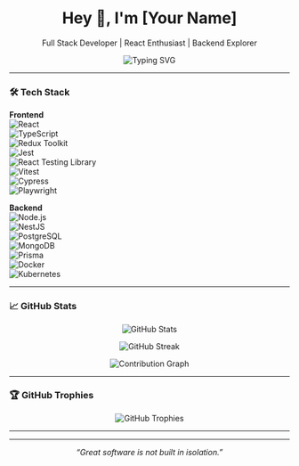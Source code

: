 <h1 align="center">Hey 👋, I'm [Your Name]</h1>
<p align="center">
  Full Stack Developer | React Enthusiast | Backend Explorer
</p>

<p align="center">
  <img src="https://readme-typing-svg.demolab.com?font=Fira+Code&weight=600&pause=1000&center=true&vCenter=true&width=435&lines=Frontend+first+Full+Stack+Developer;React+%2F+TS+%2F+Node+%2F+Postgres+%2F+K8s+Lover;Always+Learning+%26+Building+Things+🚀" alt="Typing SVG" />
</p>

---

### 🛠️ Tech Stack

**Frontend**  
![React](https://img.shields.io/badge/-React-61DAFB?style=flat&logo=react&logoColor=black)  
![TypeScript](https://img.shields.io/badge/-TypeScript-3178C6?style=flat&logo=typescript&logoColor=white)  
![Redux Toolkit](https://img.shields.io/badge/-Redux_Toolkit-764ABC?style=flat&logo=redux&logoColor=white)  
![Jest](https://img.shields.io/badge/-Jest-C21325?style=flat&logo=jest&logoColor=white)  
![React Testing Library](https://img.shields.io/badge/-RTL-E33332?style=flat&logo=testing-library&logoColor=white)  
![Vitest](https://img.shields.io/badge/-Vitest-6E9F18?style=flat)  
![Cypress](https://img.shields.io/badge/-Cypress-17202C?style=flat&logo=cypress&logoColor=white)  
![Playwright](https://img.shields.io/badge/-Playwright-2EAD33?style=flat&logo=playwright&logoColor=white)

**Backend**  
![Node.js](https://img.shields.io/badge/-Node.js-339933?style=flat&logo=nodedotjs&logoColor=white)  
![NestJS](https://img.shields.io/badge/-NestJS-E0234E?style=flat&logo=nestjs&logoColor=white)  
![PostgreSQL](https://img.shields.io/badge/-Postgres-4169E1?style=flat&logo=postgresql&logoColor=white)  
![MongoDB](https://img.shields.io/badge/-MongoDB-47A248?style=flat&logo=mongodb&logoColor=white)  
![Prisma](https://img.shields.io/badge/-Prisma-2D3748?style=flat&logo=prisma&logoColor=white)  
![Docker](https://img.shields.io/badge/-Docker-2496ED?style=flat&logo=docker&logoColor=white)  
![Kubernetes](https://img.shields.io/badge/-Kubernetes-326CE5?style=flat&logo=kubernetes&logoColor=white)

---

### 📈 GitHub Stats

<p align="center">
  <img src="https://github-readme-stats.vercel.app/api?username=your-github-username&show_icons=true&theme=github_dark&hide_border=true" alt="GitHub Stats" />
</p>

<p align="center">
  <img src="https://github-readme-streak-stats.herokuapp.com/?user=your-github-username&theme=dark&hide_border=true" alt="GitHub Streak" />
</p>

<p align="center">
  <img src="https://github-readme-activity-graph.cyclic.app/graph?username=your-github-username&theme=react-dark&hide_border=true" alt="Contribution Graph" />
</p>

---

### 🏆 GitHub Trophies

<p align="center">
  <img src="https://github-profile-trophy.vercel.app/?username=your-github-username&theme=gruvbox&no-bg=true&no-frame=true" alt="GitHub Trophies" />
</p>

---

---

<p align="center">
  <i>“Great software is not built in isolation.”</i>
</p>

<!---
fs-projects/fs-projects is a ✨ special ✨ repository because its `README.md` (this file) appears on your GitHub profile.
You can click the Preview link to take a look at your changes.
--->
